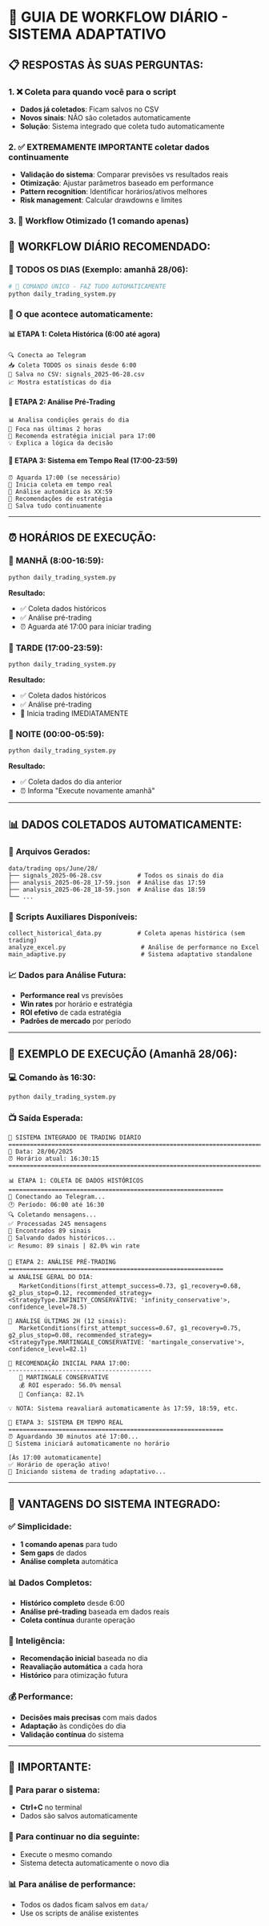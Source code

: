 # 🚀 GUIA DE WORKFLOW DIÁRIO - SISTEMA ADAPTATIVO

## 📋 **RESPOSTAS ÀS SUAS PERGUNTAS:**

### 1. ❌ **Coleta para quando você para o script**
- **Dados já coletados**: Ficam salvos no CSV
- **Novos sinais**: NÃO são coletados automaticamente
- **Solução**: Sistema integrado que coleta tudo automaticamente

### 2. ✅ **EXTREMAMENTE IMPORTANTE coletar dados continuamente**
- **Validação do sistema**: Comparar previsões vs resultados reais
- **Otimização**: Ajustar parâmetros baseado em performance
- **Pattern recognition**: Identificar horários/ativos melhores
- **Risk management**: Calcular drawdowns e limites

### 3. 🎯 **Workflow Otimizado (1 comando apenas)**

## 🔄 **WORKFLOW DIÁRIO RECOMENDADO:**

### 📅 **TODOS OS DIAS (Exemplo: amanhã 28/06):**

```bash
# 🚀 COMANDO ÚNICO - FAZ TUDO AUTOMATICAMENTE
python daily_trading_system.py
```

### 🎯 **O que acontece automaticamente:**

#### 📊 **ETAPA 1: Coleta Histórica (6:00 até agora)**
```
🔍 Conecta ao Telegram
📥 Coleta TODOS os sinais desde 6:00
💾 Salva no CSV: signals_2025-06-28.csv
📈 Mostra estatísticas do dia
```

#### 🧠 **ETAPA 2: Análise Pré-Trading**
```
📊 Analisa condições gerais do dia
🔮 Foca nas últimas 2 horas
🎯 Recomenda estratégia inicial para 17:00
💡 Explica a lógica da decisão
```

#### 🚀 **ETAPA 3: Sistema em Tempo Real (17:00-23:59)**
```
⏰ Aguarda 17:00 (se necessário)
🔄 Inicia coleta em tempo real
🧠 Análise automática às XX:59
🎯 Recomendações de estratégia
💾 Salva tudo continuamente
```

---

## ⏰ **HORÁRIOS DE EXECUÇÃO:**

### 🌅 **MANHÃ (8:00-16:59):**
```bash
python daily_trading_system.py
```
**Resultado:**
- ✅ Coleta dados históricos
- ✅ Análise pré-trading
- ⏰ Aguarda até 17:00 para iniciar trading

### 🌆 **TARDE (17:00-23:59):**
```bash
python daily_trading_system.py
```
**Resultado:**
- ✅ Coleta dados históricos
- ✅ Análise pré-trading
- 🚀 Inicia trading IMEDIATAMENTE

### 🌙 **NOITE (00:00-05:59):**
```bash
python daily_trading_system.py
```
**Resultado:**
- ✅ Coleta dados do dia anterior
- ⏰ Informa "Execute novamente amanhã"

---

## 📊 **DADOS COLETADOS AUTOMATICAMENTE:**

### 📁 **Arquivos Gerados:**
```
data/trading ops/June/28/
├── signals_2025-06-28.csv          # Todos os sinais do dia
├── analysis_2025-06-28_17-59.json  # Análise das 17:59
├── analysis_2025-06-28_18-59.json  # Análise das 18:59
└── ...
```

### 📜 **Scripts Auxiliares Disponíveis:**
```
collect_historical_data.py          # Coleta apenas histórica (sem trading)
analyze_excel.py                     # Análise de performance no Excel
main_adaptive.py                     # Sistema adaptativo standalone
```

### 📈 **Dados para Análise Futura:**
- **Performance real** vs previsões
- **Win rates** por horário e estratégia
- **ROI efetivo** de cada estratégia
- **Padrões de mercado** por período

---

## 🎯 **EXEMPLO DE EXECUÇÃO (Amanhã 28/06):**

### 💻 **Comando às 16:30:**
```bash
python daily_trading_system.py
```

### 📺 **Saída Esperada:**
```
🚀 SISTEMA INTEGRADO DE TRADING DIÁRIO
================================================================================
📅 Data: 28/06/2025
⏰ Horário atual: 16:30:15
================================================================================

📊 ETAPA 1: COLETA DE DADOS HISTÓRICOS
============================================================
📡 Conectando ao Telegram...
🕐 Período: 06:00 até 16:30
🔍 Coletando mensagens...
✅ Processadas 245 mensagens
🎯 Encontrados 89 sinais
💾 Salvando dados históricos...
📈 Resumo: 89 sinais | 82.0% win rate

🧠 ETAPA 2: ANÁLISE PRÉ-TRADING
============================================================
📊 ANÁLISE GERAL DO DIA:
   MarketConditions(first_attempt_success=0.73, g1_recovery=0.68, g2_plus_stop=0.12, recommended_strategy=<StrategyType.INFINITY_CONSERVATIVE: 'infinity_conservative'>, confidence_level=78.5)

🔮 ANÁLISE ÚLTIMAS 2H (12 sinais):
   MarketConditions(first_attempt_success=0.67, g1_recovery=0.75, g2_plus_stop=0.08, recommended_strategy=<StrategyType.MARTINGALE_CONSERVATIVE: 'martingale_conservative'>, confidence_level=82.1)

🎯 RECOMENDAÇÃO INICIAL PARA 17:00:
----------------------------------------
   🎲 MARTINGALE CONSERVATIVE
   💰 ROI esperado: 56.0% mensal
   🎲 Confiança: 82.1%

💡 NOTA: Sistema reavaliará automaticamente às 17:59, 18:59, etc.

🚀 ETAPA 3: SISTEMA EM TEMPO REAL
============================================================
⏰ Aguardando 30 minutos até 17:00...
🎯 Sistema iniciará automaticamente no horário

[Às 17:00 automaticamente]
✅ Horário de operação ativo!
🔄 Iniciando sistema de trading adaptativo...
```

---

## 🎯 **VANTAGENS DO SISTEMA INTEGRADO:**

### ✅ **Simplicidade:**
- **1 comando apenas** para tudo
- **Sem gaps** de dados
- **Análise completa** automática

### 📊 **Dados Completos:**
- **Histórico completo** desde 6:00
- **Análise pré-trading** baseada em dados reais
- **Coleta contínua** durante operação

### 🧠 **Inteligência:**
- **Recomendação inicial** baseada no dia
- **Reavaliação automática** a cada hora
- **Histórico** para otimização futura

### 💰 **Performance:**
- **Decisões mais precisas** com mais dados
- **Adaptação** às condições do dia
- **Validação contínua** do sistema

---

## 🚨 **IMPORTANTE:**

### 📱 **Para parar o sistema:**
- **Ctrl+C** no terminal
- Dados são salvos automaticamente

### 🔄 **Para continuar no dia seguinte:**
- Execute o mesmo comando
- Sistema detecta automaticamente o novo dia

### 📊 **Para análise de performance:**
- Todos os dados ficam salvos em `data/`
- Use os scripts de análise existentes 